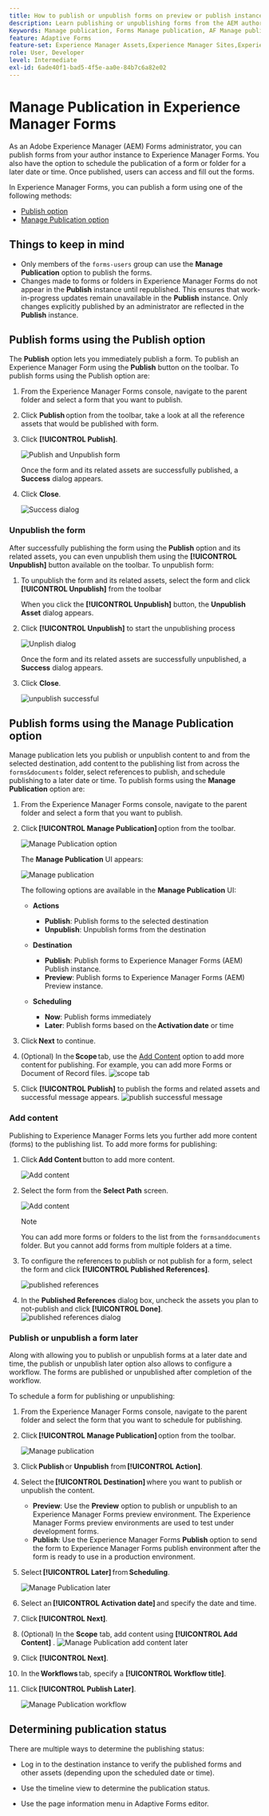 ```yaml
---
title: How to publish or unpublish forms on preview or publish instances?
description: Learn publishing or unpublishing forms from the AEM author environment to preview or publish instances. Whether you are testing your forms on a staging environment or deploying them live for end-users, AEM provides streamlined tools to manage this process efficiently.
Keywords: Manage publication, Forms Manage publication, AF Manage publication, Adaptive Forms Manage publication, Cloud Manage publication
feature: Adaptive Forms
feature-set: Experience Manager Assets,Experience Manager Sites,Experience Manager, Experience Manager Forms, Experience Manager Cloud Manager
role: User, Developer
level: Intermediate
exl-id: 6ade40f1-bad5-4f5e-aa0e-84b7c6a82e02
---
```

# ​Manage Publication in Experience Manager Forms

As an Adobe Experience Manager (AEM) Forms administrator, you can publish forms from your author instance to Experience Manager Forms. You also have the option to schedule the publication of a form or folder for a later date or time. Once published, users can access and fill out the forms.

In Experience Manager Forms, you can publish a form using one of the following methods:
* [Publish option](#publish-forms-using-the-publish-option) 
* [Manage Publication option](#publish-forms-using-the-manage-publication-option)

## Things to keep in mind

* Only members of the `forms-users` group can use the **Manage Publication** option to publish the forms.
* Changes made to forms or folders in Experience Manager Forms do not appear in the **Publish** instance until republished. This ensures that work-in-progress updates remain unavailable in the **Publish** instance. Only changes explicitly published by an administrator are reflected in the **Publish** instance.

## Publish forms using the Publish option 

The **Publish** option lets you immediately publish a form. To publish an Experience Manager Form using the **Publish** button on the toolbar. To publish forms using the Publish option are:

1. From the Experience Manager Forms console, navigate to the parent folder and select a form that you want to publish. 
1. Click **Publish** option from the toolbar, take a look at all the reference assets that would be published with form.
1. Click **[!UICONTROL Publish]**. 

    ![Publish and Unpublish form](/help/edge/docs/forms/assets/publish-form-option.png)

    Once the form and its related assets are successfully published, a **Success** dialog appears. 
1. Click **Close**.

    ![Success dialog](/help/forms/assets/publish-success.png)

### Unpublish the form

After successfully publishing the form using the **Publish** option and its related assets, you can even unpublish them using the **[!UICONTROL Unpublish]** button available on the toolbar. To unpublish form:

1. To unpublish the form and its related assets, select the form and click **[!UICONTROL Unpublish]** from the toolbar

    When you click the **[!UICONTROL Unpublish]** button, the **Unpublish Asset** dialog appears. 
1. Click **[!UICONTROL Unpublish]** to start the unpublishing process

    ![Unplish dialog](/help/forms/assets/unpublish-asset.png)

    Once the form and its related assets are successfully unpublished, a **Success** dialog appears. 
1. Click **Close**.

    ![unpublish successful](/help/forms/assets/unpublishing-start.png)

## Publish forms using the Manage Publication option

Manage publication lets you publish or unpublish content to and from the selected destination, add content to the publishing list from across the `forms&documents` folder, select references to publish, and schedule publishing to a later date or time.  To publish forms using the **Manage Publication** option are:

1. From the Experience Manager Forms console, navigate to the parent folder and select a form that you want to publish. 
1. Click **[!UICONTROL Manage Publication]** option from the toolbar.  

    ![Manage Publication option](/help/forms/assets/manage-publication-option.png) 

    The **Manage Publication** UI appears:

    ![Manage publication](/help/forms/assets/manage-publication.png)

    The following options are available in the **Manage Publication** UI:

      * **Actions** 

        * **Publish**: Publish forms to the selected destination 
        * **Unpublish**: Unpublish forms from the destination 

      * **Destination** 

         * **Publish**: Publish forms to Experience Manager Forms (AEM) Publish instance.  
         * **Preview**: Publish forms to Experience Manager Forms (AEM) Preview instance. 

      * **Scheduling** 

         * **Now**: Publish forms immediately 
         * **Later**: Publish forms based on the **Activation date** or time 

1. Click **Next** to continue. 
1. (Optional) In the **Scope** tab, use the [Add Content](#add-content) option to add more content for publishing. For example, you can add more Forms or Document of Record files. 
    ![scope tab](/help/forms/assets/scope-tab.png)
1. Click **[!UICONTROL Publish]** to publish the forms and related assets and successful message appears.
    ![publish successful message](/help/forms/assets/publish-successful.png)

### Add content 

Publishing to Experience Manager Forms lets you further add more content (forms) to the publishing list. 
To add more forms for publishing:

1. Click **Add Content** button to add more content. 

    ![Add content](/help/forms/assets/add-content.png)

2. Select the form from the **Select Path** screen.

    ![Add content](/help/forms/assets/add-assets.png)

    >[!NOTE]
    >
    > You can add more forms or folders to the list from the `formsanddocuments` folder. But you cannot add forms from multiple folders at a time.

3. To configure the references to publish or not publish for a form, select the form and click **[!UICONTROL Published References]**.  

    ![published references](/help/forms/assets/published-references.png)

4. In the **Published References** dialog box, uncheck the assets you plan to not-publish and click **[!UICONTROL Done]**. 
    ![published references dialog](/help/forms/assets/published-references-dialog.png)

<!--
### Include Folder Settings
By default, publishing a folder to Experience Manager Forms publishes all the assets, subfolders, and their references. To filter the folder for publishing:

1. Click **[Include Folder Settings]** to filter the folder.

    ![Include folder](/help/forms/assets/include-folder.png)

    The **[UICONTROL Include Folder Settings]** dialog appears. 
    
    ![Include folder dialog](/help/forms/assets/include-folder-dialog.png)
    
    The **[UICONTROL Include Folder Settings]** includes following options:

    * **[!UICONTROL Include folder contents]** checkbox. 
        * If selected, all forms and assets in the chosen folder, its subfolders (including all forms and assets within them), and references are published.
        * If not selected, only the forms and assets in the selected folder are published, while subfolder forms and assets are not.

    * **[!UICONTROL Include only immediate folder contents]** checkbox
        Selecting the **[!UICONTROL Include folder contents]** checkbox enables the **[!UICONTROL Include only immediate folder contents]** checkbox for selection.

        * If you select both options, all the forms and assets of the selected folder, subfolders (empty), and references are published. The forms and assets of the subfolders are not published.
        * -->


### Publish or unpublish a form later 

Along with allowing you to publish or unpublish forms at a later date and time, the publish or unpublish later option also allows to configure a workflow. The forms are published or unpublished after completion of the workflow. 

To schedule a form for publishing or unpublishing: 

1. From the Experience Manager Forms console, navigate to the parent folder and select the form that you want to schedule for publishing. 
1. Click **[!UICONTROL Manage Publication]** option from the toolbar. 

    ![Manage publication](/help/forms/assets/manage-publication.png)

1. Click **Publish** or **Unpublish** from **[!UICONTROL Action]**.
1. Select the **[!UICONTROL Destination]** where you want to publish or unpublish the content.  
    * **Preview**: Use the **Preview** option to publish or unpublish to an Experience Manager Forms preview environment. The Experience Manager Forms preview environments are used to test under development forms.  
    * **Publish**: Use the Experience Manager Forms **Publish** option to send the form to Experience Manager Forms publish environment after the form is ready to use in a production environment.  
 
1. Select **[!UICONTROL Later]** from **Scheduling**. 

    ![Manage Publication later](/help/forms/assets/manage-publication-later.png)

1. Select an **[!UICONTROL Activation date]** and specify the date and time. 
1. Click **[!UICONTROL Next]**. 
1. (Optional) In the **Scope** tab, add content using **[!UICONTROL Add Content]** . 
    ![Manage Publication add content later](/help/forms/assets/publish-later-add-content.png)
1. Click **[!UICONTROL Next]**. 
1. In the **Workflows** tab, specify a **[!UICONTROL Workflow title]**. 
1.  Click **[!UICONTROL Publish Later]**. 

     ![Manage Publication workflow](/help/forms/assets/manage-publication-workflows.png)

## Determining publication status 

There are multiple ways to determine the publishing status: 

* Log in to the destination instance to verify the published forms and other assets (depending upon the scheduled date or time). 

* Use the timeline view to determine the publication status. 

* Use the page information menu in Adaptive Forms editor.
